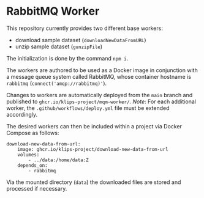 # RabbitMQ Worker

This repository currently provides two different base workers:

- download sample dataset (`downloadNewDataFromURL`)
- unzip sample dataset (`gunzipFile`)

The initialization is done by the command `npm i`.

The workers are authored to be used as a Docker image in conjunction with a message queue system called RabbitMQ, whose container hostname is `rabbitmq` (`connect('amqp://rabbitmq)'`).

Changes to workers are automatically deployed from the `main` branch and published to `ghcr.io/klips-project/mqm-worker/`.
*Note*: For each additional worker, the `.github/workflows/deploy.yml` file must be extended accordingly.

The desired workers can then be included within a project via Docker Compose as follows:

```text
download-new-data-from-url:
    image: ghcr.io/klips-project/download-new-data-from-url
    volumes:
        - ../data:/home/data:Z
    depends_on:
        - rabbitmq
```

Via the mounted directory (`data`) the downloaded files are stored and processed if necessary.

